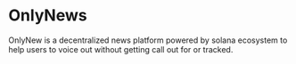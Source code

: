 # OnlyNews
OnlyNew is a decentralized news platform powered by solana ecosystem to help users to voice out without getting call out for or tracked.
